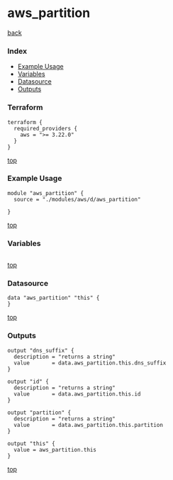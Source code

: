 # aws_partition

[back](../aws.md)

### Index

- [Example Usage](#example-usage)
- [Variables](#variables)
- [Datasource](#datasource)
- [Outputs](#outputs)

### Terraform

```hcl
terraform {
  required_providers {
    aws = ">= 3.22.0"
  }
}
```

[top](#index)

### Example Usage

```hcl
module "aws_partition" {
  source = "./modules/aws/d/aws_partition"

}
```

[top](#index)

### Variables

```hcl
```

[top](#index)

### Datasource

```hcl
data "aws_partition" "this" {
}
```

[top](#index)

### Outputs

```hcl
output "dns_suffix" {
  description = "returns a string"
  value       = data.aws_partition.this.dns_suffix
}

output "id" {
  description = "returns a string"
  value       = data.aws_partition.this.id
}

output "partition" {
  description = "returns a string"
  value       = data.aws_partition.this.partition
}

output "this" {
  value = aws_partition.this
}
```

[top](#index)